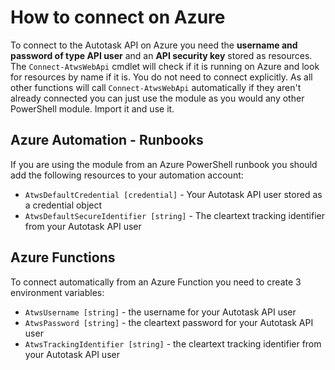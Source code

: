# How to connect on Azure

To connect to the Autotask API on Azure you need the **username and password of type API user** and an **API security key** stored as resources. The `Connect-AtwsWebApi` cmdlet will check if it is running on Azure and look for resources by name if it is. You do not need to connect explicitly. As all other functions will call `Connect-AtwsWebApi` automatically if they aren't already connected you can just use the module as you would any other PowerShell module. Import it and use it.

## Azure Automation - Runbooks

If you are using the module from an Azure PowerShell runbook you should add the following resources to your automation account:

* `AtwsDefaultCredential [credential]` - Your Autotask API user stored as a credential object
* `AtwsDefaultSecureIdentifier [string]` - The cleartext tracking identifier from your Autotask API user

## Azure Functions

To connect automatically from an Azure Function you need to create 3 environment variables:

* `AtwsUsername [string]` - the username for your Autotask API user
* `AtwsPassword [string]` - the cleartext password for your Autotask API user
* `AtwsTrackingIdentifier [string]` - the cleartext tracking identifier from your Autotask API user
